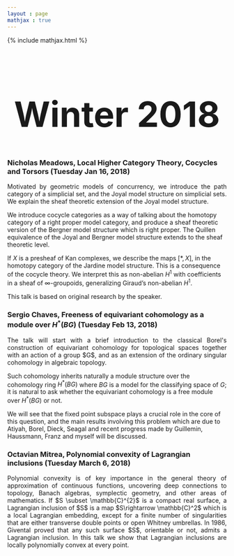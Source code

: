 ```yaml
---
layout : page
mathjax : true
---
```

{% include mathjax.html %}

<center> <h1 style="font-size:80px">Winter 2018 </h1> </center>

### Nicholas Meadows, Local Higher Category Theory, Cocycles and Torsors (Tuesday Jan 16, 2018)
<p style='text-align: justify;'>
Motivated by geometric models of concurrency, we introduce the path category of a simplicial set, and the Joyal model structure on simplicial sets. We explain the sheaf theoretic extension of the Joyal model structure. 

We introduce cocycle categories as a way of talking about the homotopy category of a right proper model category, and produce a sheaf theoretic version of the Bergner model structure which is right proper. The Quillen equivalence of the Joyal and Bergner model structure extends to the sheaf theoretic level. 

If $X$ is a presheaf of Kan complexes, we describe the maps $[*, X]$, in the homotopy category of the Jardine model structure. This is a consequence of the cocycle theory. We interpret this as non-abelian $H^{1}$ with coefficients in a sheaf of $\infty$-groupoids, generalizing Giraud’s non-abelian $H^{1}$.

This talk is based on original research by the speaker.
</p>

### Sergio Chaves, Freeness of equivariant cohomology as a module over $H^*(BG)$ (Tuesday Feb 13, 2018)
<p style='text-align: justify;'>
The talk will start with a brief introduction to the classical Borel's construction of equivariant cohomology for topological spaces together with an action of a group $G$, and as an extension of the ordinary singular cohomology in algebraic topology. 

Such cohomology inherits naturally a module structure over the cohomology ring $H^*(BG)$ where $BG$ is a model for the classifying space of $G$; it is natural to ask whether the equivariant cohomology is a free module over $H^{*}(BG)$ or not.

We will see that the fixed point subspace plays a crucial role in the core of this question, and the main results involving this problem which are due to Atiyah, Borel, Dieck, Seagal and recent progress made by Guillemin, Haussmann, Franz and myself will be discussed.
</p>

### Octavian Mitrea, Polynomial convexity of Lagrangian inclusions (Tuesday March 6, 2018)
<p style='text-align: justify;'>
Polynomial convexity is of key importance in the general theory of approximation of continuous functions, uncovering deep connections to topology, Banach algebras, symplectic geometry, and other areas of mathematics. If $S \subset \mathbb{C}^{2}$ is a compact real surface, a Lagrangian inclusion of $S$ is a map $S\rightarrow \mathbb{C}^2$ which is a local Lagrangian embedding, except for a finite number of singularities that are either transverse​​​​​​ double points or open Whitney umbrellas. In 1986, Givental proved that any such surface $S$, orientable or not, admits a Lagrangian inclusion. In this talk we show that Lagrangian inclusions are locally polynomially convex at every point.
</p>
